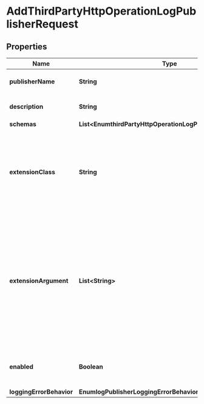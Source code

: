 

# AddThirdPartyHttpOperationLogPublisherRequest


## Properties

| Name | Type | Description | Notes |
|------------ | ------------- | ------------- | -------------|
|**publisherName** | **String** | Name of the new Log Publisher |  |
|**description** | **String** | A description for this Log Publisher |  [optional] |
|**schemas** | **List&lt;EnumthirdPartyHttpOperationLogPublisherSchemaUrn&gt;** |  |  |
|**extensionClass** | **String** | The fully-qualified name of the Java class providing the logic for the Third Party HTTP Operation Log Publisher. |  |
|**extensionArgument** | **List&lt;String&gt;** | The set of arguments used to customize the behavior for the Third Party HTTP Operation Log Publisher. Each configuration property should be given in the form &#39;name&#x3D;value&#39;. |  [optional] |
|**enabled** | **Boolean** | Indicates whether the Log Publisher is enabled for use. |  |
|**loggingErrorBehavior** | **EnumlogPublisherLoggingErrorBehaviorProp** |  |  [optional] |



